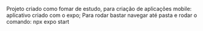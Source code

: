 Projeto criado como fomar de estudo, para criação de aplicações mobile:
aplicativo criado com o expo;
Para rodar bastar navegar até pasta e rodar o comando: npx expo start
